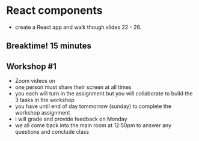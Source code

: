 # React components
* create a React app and walk though slides 22 - 26.

## Breaktime! 15 minutes

## Workshop #1
* Zoom videos on
* one person must share their screen at all times
* you each will turn in the assignment but you will collaborate to build the 3 tasks in the workshop
* you have until end of day tommorrow (sunday) to complete the workshop assignment
* I will grade and provide feedback on Monday
* we all come back into the main room at 12:50pm to answer any questions and conclude class